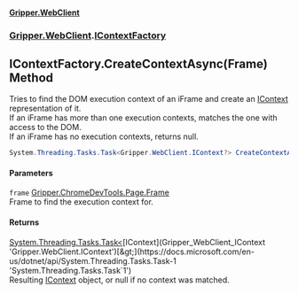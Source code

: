 #### [Gripper.WebClient](index 'index')
### [Gripper.WebClient](Gripper_WebClient 'Gripper.WebClient').[IContextFactory](Gripper_WebClient_IContextFactory 'Gripper.WebClient.IContextFactory')
## IContextFactory.CreateContextAsync(Frame) Method
Tries to find the DOM execution context of an iFrame and create an [IContext](Gripper_WebClient_IContext 'Gripper.WebClient.IContext') representation of it.  
If an iFrame has more than one execution contexts, matches the one with access to the DOM.  
If an iFrame has no execution contexts, returns null.  
```csharp
System.Threading.Tasks.Task<Gripper.WebClient.IContext?> CreateContextAsync(Gripper.ChromeDevTools.Page.Frame frame);
```
#### Parameters
<a name='Gripper_WebClient_IContextFactory_CreateContextAsync(Gripper_ChromeDevTools_Page_Frame)_frame'></a>
`frame` [Gripper.ChromeDevTools.Page.Frame](https://docs.microsoft.com/en-us/dotnet/api/Gripper.ChromeDevTools.Page.Frame 'Gripper.ChromeDevTools.Page.Frame')  
Frame to find the execution context for.
  
#### Returns
[System.Threading.Tasks.Task&lt;](https://docs.microsoft.com/en-us/dotnet/api/System.Threading.Tasks.Task-1 'System.Threading.Tasks.Task`1')[IContext](Gripper_WebClient_IContext 'Gripper.WebClient.IContext')[&gt;](https://docs.microsoft.com/en-us/dotnet/api/System.Threading.Tasks.Task-1 'System.Threading.Tasks.Task`1')  
Resulting [IContext](Gripper_WebClient_IContext 'Gripper.WebClient.IContext') object, or null if no context was matched.
